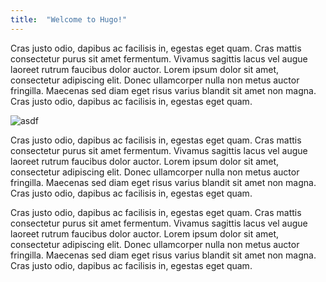 ```yaml
---
title:  "Welcome to Hugo!"
---
```

Cras justo odio, dapibus ac facilisis in, egestas eget quam. Cras mattis consectetur purus sit amet fermentum. Vivamus sagittis lacus vel augue laoreet rutrum faucibus dolor auctor. Lorem ipsum dolor sit amet, consectetur adipiscing elit. Donec ullamcorper nulla non metus auctor fringilla. Maecenas sed diam eget risus varius blandit sit amet non magna. Cras justo odio, dapibus ac facilisis in, egestas eget quam.

![asdf](https://res.cloudinary.com/forestrydemo1/image/upload/w_800,h_400,dpr_auto,c_fill/v1530723649/02909_escapethestorm_2560x1440.jpg)

Cras justo odio, dapibus ac facilisis in, egestas eget quam. Cras mattis consectetur purus sit amet fermentum. Vivamus sagittis lacus vel augue laoreet rutrum faucibus dolor auctor. Lorem ipsum dolor sit amet, consectetur adipiscing elit. Donec ullamcorper nulla non metus auctor fringilla. Maecenas sed diam eget risus varius blandit sit amet non magna. Cras justo odio, dapibus ac facilisis in, egestas eget quam.

Cras justo odio, dapibus ac facilisis in, egestas eget quam. Cras mattis consectetur purus sit amet fermentum. Vivamus sagittis lacus vel augue laoreet rutrum faucibus dolor auctor. Lorem ipsum dolor sit amet, consectetur adipiscing elit. Donec ullamcorper nulla non metus auctor fringilla. Maecenas sed diam eget risus varius blandit sit amet non magna. Cras justo odio, dapibus ac facilisis in, egestas eget quam.

